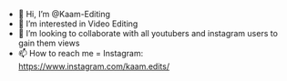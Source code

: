 - 👋 Hi, I’m @Kaam-Editing
- 👀 I’m interested in Video Editing
- 💞️ I’m looking to collaborate with all youtubers and instagram users to gain them views
- 📫 How to reach me = Instagram: https://www.instagram.com/kaam.edits/
